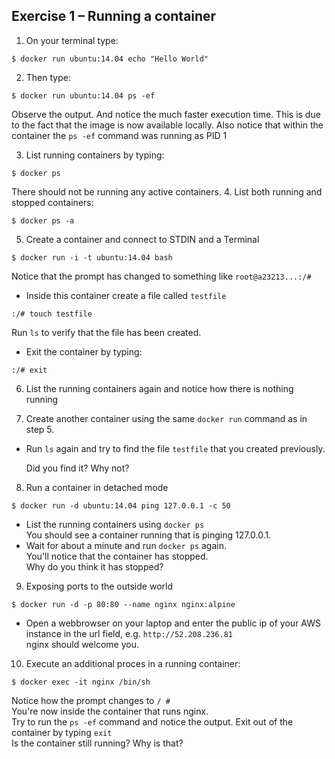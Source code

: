## Exercise 1 – Running a container

1. On your terminal type:
```
$ docker run ubuntu:14.04 echo "Hello World"
```

2. Then type:
```
$ docker run ubuntu:14.04 ps -ef
```
Observe the output. And notice the much faster execution time. This is due to the fact that the image is now available locally. Also notice that within the container the `ps -ef` command was running as PID 1

3. List running containers by typing:
```
$ docker ps
```
There should not be running any active containers.
4. List both running and stopped containers:
```
$ docker ps -a
```
5. Create a container and connect to STDIN and a Terminal
```
$ docker run -i -t ubuntu:14.04 bash
```
Notice that the prompt has changed to something like `root@a23213...:/#`
 * Inside this container create a file called `testfile`
```
:/# touch testfile
```
 Run `ls` to verify that the file has been created.
 * Exit the container by typing:
```
:/# exit
```
6. List the running containers again and notice how there is nothing running

7. Create another container using the same `docker run` command as in step 5.
* Run `ls` again and try to find the file `testfile` that you created previously.  

    Did you find it? Why not?

8. Run a container in detached mode
```
$ docker run -d ubuntu:14.04 ping 127.0.0.1 -c 50
```
 * List the running containers using `docker ps`  
You should see a container running that is pinging 127.0.0.1.
 * Wait for about a minute and run `docker ps` again.  
 You'll notice that the container has stopped.  
 Why do you think it has stopped?

9. Exposing ports to the outside world
```
$ docker run -d -p 80:80 --name nginx nginx:alpine
```
* Open a webbrowser on your laptop and enter the public ip of your AWS instance in the url field, e.g. `http://52.208.236.81`  
nginx should welcome you.

10. Execute an additional proces in a running container:
```
$ docker exec -it nginx /bin/sh
```
Notice how the prompt changes to `/ #`  
You're now inside the container that runs nginx.  
Try to run the `ps -ef` command and notice the output.
Exit out of the container by typing `exit`  
Is the container still running? Why is that?

